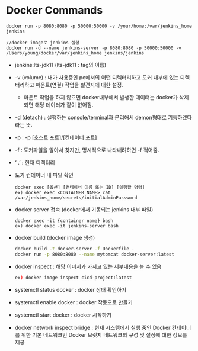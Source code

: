 # Docker Commands

```docker
docker run -p 8080:8080 -p 50000:50000 -v /your/home:/var/jenkins_home jenkins

//docker image로 jenkins 실행
docker run -d --name jenkins-server -p 8080:8080 -p 50000:50000 -v /Users/young/docker/var/jenkins_home jenkins/jenkins

```

* jenkins:lts-jdk11 (lts-jdk11 : tag의 이름)
* \-v (volume) : 내가 사용중인 pc에서의 어떤 디렉터리하고 도커 내부에 있는 디렉터리하고 마운트(연결) 작업을 할건지에 대한 설정.
  * 마운트 작업을 하지 않으면 docker내부에서 발생한 데이터는 docker가 삭제되면 해당 데이터가 같이 없어짐.
* \-d (detach) : 실행하는 console/terminal과 분리해서 demon형태로 기동하겠다라는 뜻.
* \-p : -p \[호스트 포트]/\[컨테이너 포트]
* \-f : 도커파일을 알아서 찾지만, 명시적으로 나타내려하면 -f 적어줌.
* ‘ .’ : 현재 디렉터리



*   도커 컨테이너 내 파일 확인

    ```docker
    docker exec [옵션] [컨테이너 이름 또는 ID] [실행할 명령]
    ex) docker exec <CONTAINER_NAME> cat /var/jenkins_home/secrets/initialAdminPassword
    ```



*   docker server 접속 (docker에서 기동되는 jenkins 내부 파일)

    ```docker
    docker exec -it {container name} bash
    ex) docker exec -it jenkins-server bash
    ```



*   docker build (docker image 생성)

    ```bash
    docker build -t docker-server -f Dockerfile .
    docker run -p 8080:8080 --name mytomcat docker-server:latest
    ```



*   docker inspect : 해당 이미지가 가지고 있는 세부내용을 볼 수 있음

    ```bash
    ex) docker image inspect cicd-project:latest
    ```



* systemctl status docker : docker 상태 확인하기
* systemctl enable docker : docker 작동으로 만들기
* systemctl start docker : docker 시작하기



* docker network inspect bridge : 현재 시스템에서 실행 중인 Docker 컨테이너를 위한 기본 네트워크인 Docker 브릿지 네트워크의 구성 및 설정에 대한 정보를 제공

